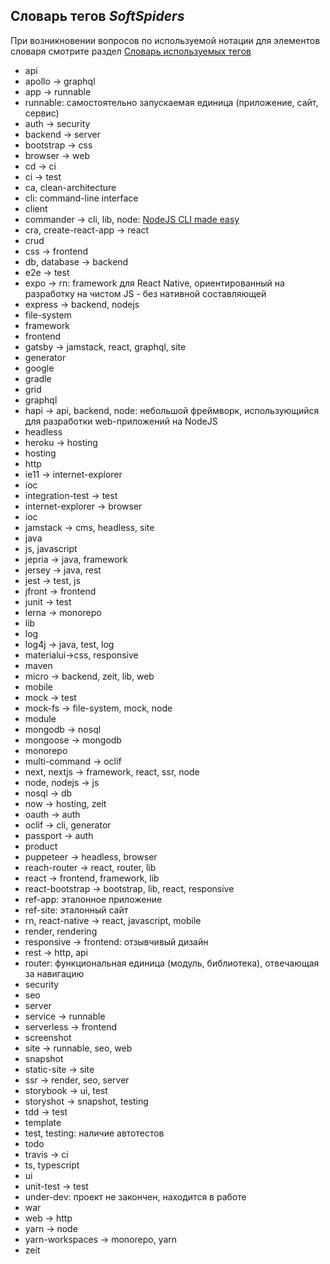 ## Словарь тегов *SoftSpiders*

При возникновении вопросов по используемой нотации для элементов словаря смотрите раздел
[Словарь используемых тегов](README.md#словарь-используемых-тегов)

- api
- apollo -> graphql
- app -> runnable
- runnable: самостоятельно запускаемая единица (приложение, сайт, сервис)
- auth -> security
- backend -> server
- bootstrap -> css
- browser -> web
- cd -> ci
- ci -> test
- ca, clean-architecture 
- cli: command-line interface
- client
- commander -> cli, lib, node: [NodeJS CLI made easy](https://github.com/tj/commander.js)
- cra, create-react-app -> react
- crud
- css -> frontend
- db, database -> backend
- e2e -> test
- expo -> rn: framework для React Native, ориентированный на разработку на чистом JS - без нативной составляющей
- express -> backend, nodejs
- file-system
- framework
- frontend
- gatsby -> jamstack, react, graphql, site
- generator
- google
- gradle
- grid
- graphql
- hapi -> api, backend, node: небольшой фреймворк, использующийся для разработки web-приложений на NodeJS 
- headless
- heroku -> hosting
- hosting
- http
- ie11 -> internet-explorer
- ioc
- integration-test -> test
- internet-explorer -> browser
- ioc
- jamstack -> cms, headless, site
- java
- js, javascript
- jepria -> java, framework
- jersey -> java, rest
- jest -> test, js
- jfront -> frontend
- junit -> test
- lerna -> monorepo
- lib
- log
- log4j -> java, test, log
- materialui->css, responsive
- maven
- micro -> backend, zeit, lib, web
- mobile
- mock -> test
- mock-fs -> file-system, mock, node
- module
- mongodb -> nosql
- mongoose -> mongodb
- monorepo
- multi-command -> oclif
- next, nextjs -> framework, react, ssr, node 
- node, nodejs -> js
- nosql -> db
- now -> hosting, zeit
- oauth -> auth
- oclif -> cli, generator
- passport -> auth
- product
- puppeteer -> headless, browser
- reach-router -> react, router, lib
- react -> frontend, framework, lib
- react-bootstrap -> bootstrap, lib, react, responsive
- ref-app: эталонное приложение
- ref-site: эталонный сайт
- rn, react-native -> react, javascript, mobile
- render, rendering
- responsive -> frontend: отзывчивый дизайн
- rest -> http, api
- router: функциональная единица (модуль, библиотека), отвечающая за навигацию
- security
- seo
- server
- service -> runnable
- serverless -> frontend
- screenshot
- site -> runnable, seo, web
- snapshot
- static-site -> site
- ssr -> render, seo, server
- storybook -> ui, test
- storyshot -> snapshot, testing
- tdd -> test
- template
- test, testing: наличие автотестов
- todo
- travis -> ci
- ts, typescript
- ui
- unit-test -> test
- under-dev: проект не закончен, находится в работе
- war
- web -> http
- yarn -> node
- yarn-workspaces -> monorepo, yarn
- zeit
